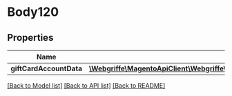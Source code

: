 # Body120

## Properties
Name | Type | Description | Notes
------------ | ------------- | ------------- | -------------
**giftCardAccountData** | [**\Webgriffe\MagentoApiClient\Webgriffe\MagentoApiClient\Model\GiftCardAccountDataGiftCardAccountInterface**](GiftCardAccountDataGiftCardAccountInterface.md) |  | 

[[Back to Model list]](../README.md#documentation-for-models) [[Back to API list]](../README.md#documentation-for-api-endpoints) [[Back to README]](../README.md)


